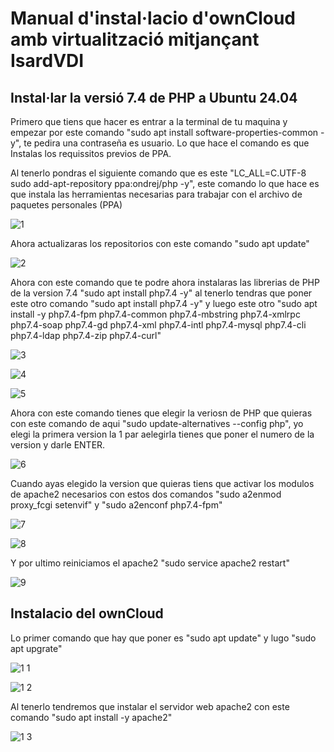 # Manual d'instal·lacio d'ownCloud amb virtualització mitjançant IsardVDI
## Instal·lar la versió 7.4 de PHP a Ubuntu 24.04

Primero que tiens que hacer es entrar a la terminal de tu maquina y empezar por este comando "sudo apt install software-properties-common -y", te pedira una contraseña es usuario. Lo que hace el comando es que Instalas los requissitos previos de PPA.

Al tenerlo pondras el siguiente comando que es este "LC_ALL=C.UTF-8 sudo add-apt-repository ppa:ondrej/php -y", este comando lo que hace es que instala las herramientas  necesarias para trabajar con el archivo de paquetes personales (PPA)

![1](https://github.com/user-attachments/assets/89809771-aa4f-4b40-8f87-5fa0ef6ded29)

Ahora actualizaras los repositorios con este comando "sudo apt update"

![2](https://github.com/user-attachments/assets/3695bbb5-0197-4f61-acf4-bd43d1a0623e)

Ahora con este comando que te podre ahora instalaras las librerias de PHP de la version 7.4 "sudo apt install php7.4 -y" al tenerlo tendras que poner este otro comando "sudo apt install php7.4 -y" y luego este otro "sudo apt install -y php7.4-fpm php7.4-common php7.4-mbstring php7.4-xmlrpc php7.4-soap php7.4-gd php7.4-xml php7.4-intl php7.4-mysql php7.4-cli php7.4-ldap php7.4-zip php7.4-curl"

![3](https://github.com/user-attachments/assets/d76b6995-2dc6-44a5-abb2-e06b5be3d797)

![4](https://github.com/user-attachments/assets/b13a697a-c8cf-4878-ab38-8222ab139617)

![5](https://github.com/user-attachments/assets/292ef9b3-6d0e-4f16-b864-6fe3c638846e)

Ahora con este comando tienes que elegir la veriosn de PHP que quieras con este comando de aqui "sudo update-alternatives --config php", yo elegi la primera version la 1 par aelegirla tienes que poner el numero de la version y darle ENTER.

![6](https://github.com/user-attachments/assets/c747f9fa-e14d-4e5a-8b0a-16df7003a73c)

Cuando ayas elegido la version que quieras tiens que activar los modulos de apache2 necesarios con estos dos comandos "sudo a2enmod proxy_fcgi setenvif" y "sudo a2enconf php7.4-fpm" 

![7](https://github.com/user-attachments/assets/26545f0b-923e-4669-801f-5f6f3038bd77)

![8](https://github.com/user-attachments/assets/a49072e8-f0ab-4d52-9f4e-a7bb207244d7)

Y por ultimo reiniciamos el apache2 "sudo service apache2 restart"

![9](https://github.com/user-attachments/assets/2e748a75-3246-4e1a-8f0c-f449c9e98b0d)

## Instalacio del ownCloud

Lo primer comando que hay que poner es "sudo apt update" y lugo "sudo apt upgrate"

![1 1](https://github.com/user-attachments/assets/5a8dfcc6-1267-405f-8e66-e5a557da29c1)

![1 2](https://github.com/user-attachments/assets/d6bead0c-2a70-44fd-b6be-798645f456fc)

Al tenerlo tendremos que instalar el servidor web apache2 con este comando "sudo apt install -y apache2"

![1 3](https://github.com/user-attachments/assets/7f6d4c15-2a23-43a8-a7b4-41aee38c3615)

